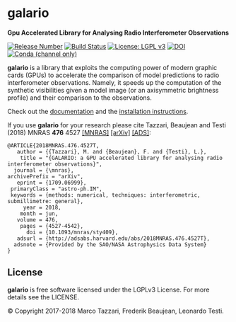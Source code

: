 galario
=======

**Gpu Accelerated Library for Analysing Radio Interferometer Observations**

[![Release Number](https://img.shields.io/github/release/mtazzari/galario/all.svg)](https://github.com/mtazzari/galario/releases)
[![Build Status](https://travis-ci.org/mtazzari/galario.svg?branch=master)](https://travis-ci.org/mtazzari/galario)
[![License: LGPL v3](https://img.shields.io/badge/License-LGPL%20v3-blue.svg)](https://www.gnu.org/licenses/lgpl-3.0)
[![DOI](https://zenodo.org/badge/82575704.svg)](https://zenodo.org/badge/latestdoi/82575704)
[![Conda (channel only)](https://img.shields.io/conda/vn/conda-forge/galario.svg)](https://anaconda.org/conda-forge/galario)

**galario** is a library that exploits the computing power of modern graphic cards (GPUs) to accelerate the comparison of model
predictions to radio interferometer observations. Namely, it speeds up the computation of the synthetic visibilities
given a model image (or an axisymmetric brightness profile) and their comparison to the observations.

Check out the [documentation](https://mtazzari.github.io/galario/) and the [installation instructions](https://mtazzari.github.io/galario/install.html).

If you use **galario** for your research please cite  Tazzari, Beaujean and Testi (2018) MNRAS **476** 4527 [[MNRAS]](https://doi.org/10.1093/mnras/sty409) [[arXiv]](https://arxiv.org/abs/1709.06999) [[ADS]](http://adsabs.harvard.edu/abs/2018MNRAS.476.4527T):
```
@ARTICLE{2018MNRAS.476.4527T,
   author = {{Tazzari}, M. and {Beaujean}, F. and {Testi}, L.},
    title = "{GALARIO: a GPU accelerated library for analysing radio interferometer observations}",
  journal = {\mnras},
archivePrefix = "arXiv",
   eprint = {1709.06999},
 primaryClass = "astro-ph.IM",
 keywords = {methods: numerical, techniques: interferometric, submillimetre: general},
     year = 2018,
    month = jun,
   volume = 476,
    pages = {4527-4542},
      doi = {10.1093/mnras/sty409},
   adsurl = {http://adsabs.harvard.edu/abs/2018MNRAS.476.4527T},
  adsnote = {Provided by the SAO/NASA Astrophysics Data System}
}
```


License
-------
**galario** is free software licensed under the LGPLv3 License. For more details see the LICENSE.

© Copyright 2017-2018 Marco Tazzari, Frederik Beaujean, Leonardo Testi.
